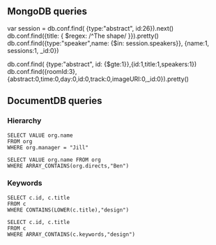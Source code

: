 ## MongoDB queries

var session = db.conf.find( {type:"abstract", id:26}).next()
db.conf.find({title: { $regex: /^The shape/ }}).pretty()
db.conf.find({type:"speaker",name: {$in: session.speakers}}, {name:1, sessions:1, _id:0})

db.conf.find( {type:"abstract", id: {$gte:1}},{id:1,title:1,speakers:1})
db.conf.find({roomId:3},{abstract:0,time:0,day:0,id:0,track:0,imageURI:0,_id:0}).pretty()

## DocumentDB queries

### Hierarchy

    SELECT VALUE org.name
    FROM org
    WHERE org.manager = "Jill"

    SELECT VALUE org.name FROM org
    WHERE ARRAY_CONTAINS(org.directs,"Ben")

### Keywords

    SELECT c.id, c.title
    FROM c
    WHERE CONTAINS(LOWER(c.title),"design")

    SELECT c.id, c.title
    FROM c
    WHERE ARRAY_CONTAINS(c.keywords,"design")